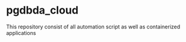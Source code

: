 # pgdbda_cloud
This repository consist of all automation script as well as containerized applications
